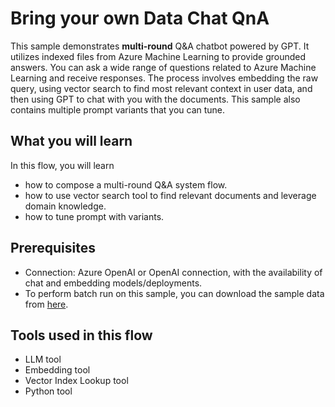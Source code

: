 # Bring your own Data Chat QnA

This sample demonstrates **multi-round** Q&A chatbot powered by GPT. It utilizes indexed files from Azure Machine Learning to provide grounded answers. You can ask a wide range of questions related to Azure Machine Learning and receive responses. The process involves embedding the raw query, using vector search to find most relevant context in user data, and then using GPT to chat with you with the documents. This sample also contains multiple prompt variants that you can tune.

## What you will learn

In this flow, you will learn

* how to compose a multi-round Q&A system flow.
* how to use vector search tool to find relevant documents and leverage domain knowledge.
* how to tune prompt with variants.

## Prerequisites

- Connection: Azure OpenAI or OpenAI connection, with the availability of chat and embedding models/deployments.
- To perform batch run on this sample, you can download the sample data from <a href='https://ragsample.blob.core.windows.net/ragdata/QAGenerationDataChat.jsonl' target='_blank'>here</a>.

## Tools used in this flow

* LLM tool
* Embedding tool
* Vector Index Lookup tool
* Python tool
